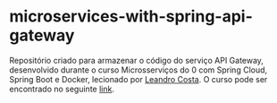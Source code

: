# microservices-with-spring-api-gateway

Repositório criado para armazenar o código do serviço API Gateway, desenvolvido durante o curso Microsserviços do 0 com Spring Cloud, Spring Boot e Docker, lecionado por [Leandro Costa](https://www.udemy.com/user/leandro-da-costa-goncalves/). O curso pode ser encontrado no seguinte [link](https://www.udemy.com/course/microservices-do-0-a-gcp-com-spring-boot-kubernetes-e-docker/).